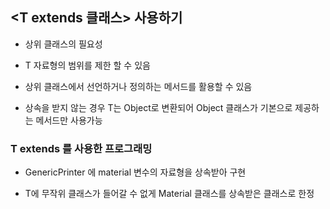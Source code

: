 ## <T extends 클래스> 사용하기

- 상위 클래스의 필요성

- T 자료형의 범위를 제한 할 수 있음

- 상위 클래스에서 선언하거나 정의하는 메서드를 활용할 수 있음

- 상속을 받지 않는 경우 T는 Object로 변환되어 Object 클래스가 기본으로 제공하는 메서드만 사용가능

### T extends 를 사용한 프로그래밍

- GenericPrinter 에 material 변수의 자료형을 상속받아 구현

- T에 무작위 클래스가 들어갈 수 없게 Material 클래스를 상속받은 클래스로 한정